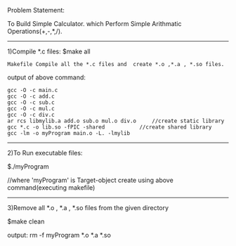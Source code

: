Problem Statement:

To Build Simple Calculator. which Perform Simple Arithmatic Operations(+,-,*,/).  

_____________________________________________________

1)Compile *.c files:
$make all

	Makefile Compile all the *.c files and  create *.o ,*.a , *.so files.

output of above command:

	gcc -O -c main.c 
	gcc -O -c add.c 
	gcc -O -c sub.c
	gcc -O -c mul.c
	gcc -O -c div.c
	ar rcs libmylib.a add.o sub.o mul.o div.o     //create static library
	gcc *.c -o lib.so -fPIC -shared		      //create shared library
	gcc -lm -o myProgram main.o -L. -lmylib
 
______________________________________________________

2)To Run executable files:

$./myProgram		

//where 'myProgram' is Target-object create using above command(executing makefile)
______________________________________________________
3)Remove  all *.o , *.a , *.so files from the given directory

$make clean

output:
	rm -f myProgram *.o *.a *.so



